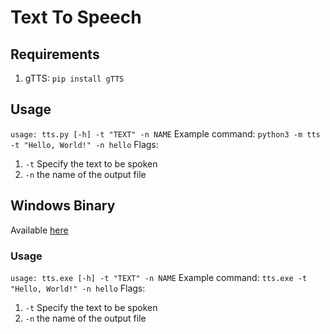 # Text To Speech

## Requirements
1. gTTS: `pip install gTTS`

## Usage
`usage: tts.py [-h] -t "TEXT" -n NAME`
Example command: `python3 -m tts -t "Hello, World!" -n hello`
Flags: 
 1. `-t` Specify the text to be spoken
 2. `-n` the name of the output file
 
## Windows Binary
Available [here](https://github.com/flynn-28/python-text-to-speech/releases/download/windows/windows-tts.zip)
 
### Usage
`usage: tts.exe [-h] -t "TEXT" -n NAME`
Example command: `tts.exe -t "Hello, World!" -n hello`
Flags: 
 1. `-t` Specify the text to be spoken
 2. `-n` the name of the output file
